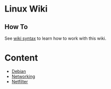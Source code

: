 # Linux Wiki

## How To

See [wiki syntax](https://docs.github.com/en/get-started/writing-on-github/getting-started-with-writing-and-formatting-on-github/basic-writing-and-formatting-syntax)
to learn how to work with this wiki.


# Content

- [Debian](./debian.md)
- [Networking](./networking.md)
- [Netfilter](./netfilter.md)
